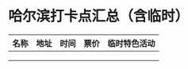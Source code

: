 # 哈尔滨打卡点汇总（含临时）

| 名称 | 地址 | 时间 | 票价 | 临时特色活动 |
| ---- | ---- | ---- | ---- | ------------ |
|      |      |      |      |              |
|      |      |      |      |              |
|      |      |      |      |              |

